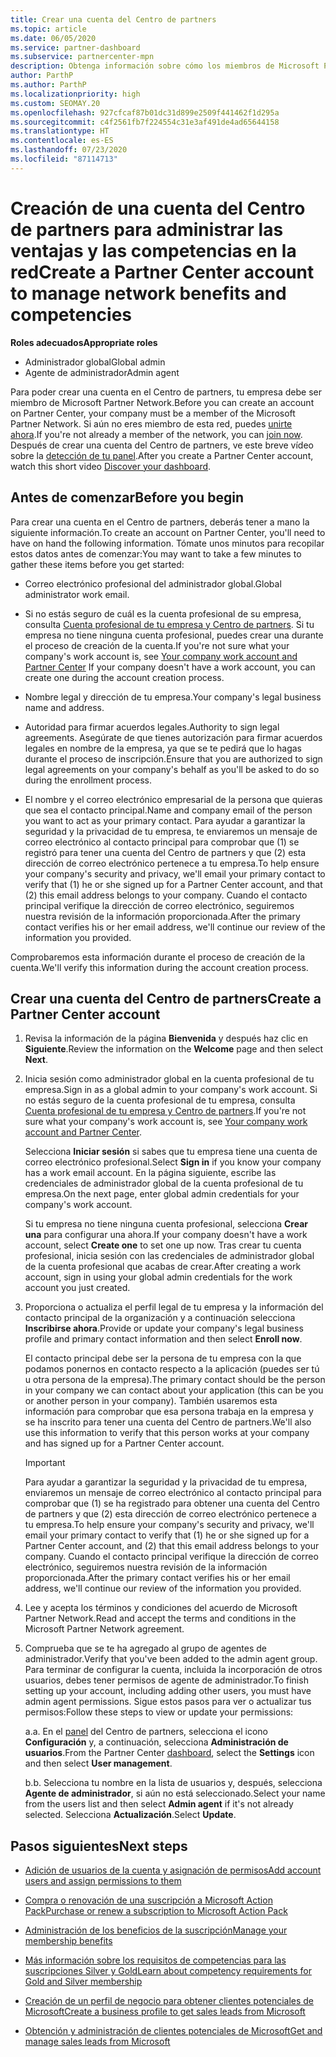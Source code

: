 ```yaml
---
title: Crear una cuenta del Centro de partners
ms.topic: article
ms.date: 06/05/2020
ms.service: partner-dashboard
ms.subservice: partnercenter-mpn
description: Obtenga información sobre cómo los miembros de Microsoft Partner Network pueden crear una cuenta en el Centro de partners para administrar sus ventajas y competencias en la red.
author: ParthP
ms.author: ParthP
ms.localizationpriority: high
ms.custom: SEOMAY.20
ms.openlocfilehash: 927cfcaf87b01dc31d899e2509f441462f1d295a
ms.sourcegitcommit: c4f2561fb7f224554c31e3af491de4ad65644158
ms.translationtype: HT
ms.contentlocale: es-ES
ms.lasthandoff: 07/23/2020
ms.locfileid: "87114713"
---
```

# <a name="create-a-partner-center-account-to-manage-network-benefits-and-competencies"></a><span data-ttu-id="f8616-103">Creación de una cuenta del Centro de partners para administrar las ventajas y las competencias en la red</span><span class="sxs-lookup"><span data-stu-id="f8616-103">Create a Partner Center account to manage network benefits and competencies</span></span>

<span data-ttu-id="f8616-104">**Roles adecuados**</span><span class="sxs-lookup"><span data-stu-id="f8616-104">**Appropriate roles**</span></span>

- <span data-ttu-id="f8616-105">Administrador global</span><span class="sxs-lookup"><span data-stu-id="f8616-105">Global admin</span></span>
- <span data-ttu-id="f8616-106">Agente de administrador</span><span class="sxs-lookup"><span data-stu-id="f8616-106">Admin agent</span></span>

<span data-ttu-id="f8616-107">Para poder crear una cuenta en el Centro de partners, tu empresa debe ser miembro de Microsoft Partner Network.</span><span class="sxs-lookup"><span data-stu-id="f8616-107">Before you can create an account on Partner Center, your company must be a member of the Microsoft Partner Network.</span></span> <span data-ttu-id="f8616-108">Si aún no eres miembro de esta red, puedes [unirte ahora](https://partner.microsoft.com/commercial#).</span><span class="sxs-lookup"><span data-stu-id="f8616-108">If you're not already a member of the network, you can [join now](https://partner.microsoft.com/commercial#).</span></span> <span data-ttu-id="f8616-109">Después de crear una cuenta del Centro de partners, ve este breve vídeo sobre la [detección de tu panel](https://vimeo.com/290338211).</span><span class="sxs-lookup"><span data-stu-id="f8616-109">After you create a Partner Center account, watch this short video [Discover your dashboard](https://vimeo.com/290338211).</span></span>

## <a name="before-you-begin"></a><span data-ttu-id="f8616-110">Antes de comenzar</span><span class="sxs-lookup"><span data-stu-id="f8616-110">Before you begin</span></span>

<span data-ttu-id="f8616-111">Para crear una cuenta en el Centro de partners, deberás tener a mano la siguiente información.</span><span class="sxs-lookup"><span data-stu-id="f8616-111">To create an account on Partner Center, you'll need to have on hand the following information.</span></span> <span data-ttu-id="f8616-112">Tómate unos minutos para recopilar estos datos antes de comenzar:</span><span class="sxs-lookup"><span data-stu-id="f8616-112">You may want to take a few minutes to gather these items before you get started:</span></span>

-   <span data-ttu-id="f8616-113">Correo electrónico profesional del administrador global.</span><span class="sxs-lookup"><span data-stu-id="f8616-113">Global administrator work email.</span></span>

-   <span data-ttu-id="f8616-114">Si no estás seguro de cuál es la cuenta profesional de su empresa, consulta [Cuenta profesional de tu empresa y Centro de partners](azure-active-directory-tenants-and-partner-center.md). Si tu empresa no tiene ninguna cuenta profesional, puedes crear una durante el proceso de creación de la cuenta.</span><span class="sxs-lookup"><span data-stu-id="f8616-114">If you're not sure what your company's work account is, see [Your company work account and Partner Center](azure-active-directory-tenants-and-partner-center.md) If your company doesn't have a work account, you can create one during the account creation process.</span></span> 

-   <span data-ttu-id="f8616-115">Nombre legal y dirección de tu empresa.</span><span class="sxs-lookup"><span data-stu-id="f8616-115">Your company's legal business name and address.</span></span>  

-   <span data-ttu-id="f8616-116">Autoridad para firmar acuerdos legales.</span><span class="sxs-lookup"><span data-stu-id="f8616-116">Authority to sign legal agreements.</span></span> <span data-ttu-id="f8616-117">Asegúrate de que tienes autorización para firmar acuerdos legales en nombre de la empresa, ya que se te pedirá que lo hagas durante el proceso de inscripción.</span><span class="sxs-lookup"><span data-stu-id="f8616-117">Ensure that you are authorized to sign legal agreements on your company's behalf as you'll be asked to do so during the enrollment process.</span></span>

-   <span data-ttu-id="f8616-118">El nombre y el correo electrónico empresarial de la persona que quieras que sea el contacto principal.</span><span class="sxs-lookup"><span data-stu-id="f8616-118">Name and company email of the person you want to act as your primary contact.</span></span> <span data-ttu-id="f8616-119">Para ayudar a garantizar la seguridad y la privacidad de tu empresa, te enviaremos un mensaje de correo electrónico al contacto principal para comprobar que (1) se registró para tener una cuenta del Centro de partners y que (2) esta dirección de correo electrónico pertenece a tu empresa.</span><span class="sxs-lookup"><span data-stu-id="f8616-119">To help ensure your company's security and privacy, we'll email your primary contact to verify that (1) he or she signed up for a Partner Center account, and that (2) this email address belongs to your company.</span></span> <span data-ttu-id="f8616-120">Cuando el contacto principal verifique la dirección de correo electrónico, seguiremos nuestra revisión de la información proporcionada.</span><span class="sxs-lookup"><span data-stu-id="f8616-120">After the primary contact verifies his or her email address, we'll continue our review of the information you provided.</span></span>

<span data-ttu-id="f8616-121">Comprobaremos esta información durante el proceso de creación de la cuenta.</span><span class="sxs-lookup"><span data-stu-id="f8616-121">We'll verify this information during the account creation process.</span></span> 
 
## <a name="create-a-partner-center-account"></a><span data-ttu-id="f8616-122">Crear una cuenta del Centro de partners</span><span class="sxs-lookup"><span data-stu-id="f8616-122">Create a Partner Center account</span></span>

1.  <span data-ttu-id="f8616-123">Revisa la información de la página **Bienvenida** y después haz clic en **Siguiente**.</span><span class="sxs-lookup"><span data-stu-id="f8616-123">Review the information on the **Welcome** page and then select **Next**.</span></span>

2.  <span data-ttu-id="f8616-124">Inicia sesión como administrador global en la cuenta profesional de tu empresa.</span><span class="sxs-lookup"><span data-stu-id="f8616-124">Sign in as a global admin to your company's work account.</span></span> <span data-ttu-id="f8616-125">Si no estás seguro de la cuenta profesional de tu empresa, consulta [Cuenta profesional de tu empresa y Centro de partners](azure-active-directory-tenants-and-partner-center.md).</span><span class="sxs-lookup"><span data-stu-id="f8616-125">If you're not sure what your company's work account   is, see [Your company work account and Partner Center](azure-active-directory-tenants-and-partner-center.md).</span></span>

    <span data-ttu-id="f8616-126">Selecciona **Iniciar sesión** si sabes que tu empresa tiene una cuenta de correo electrónico profesional.</span><span class="sxs-lookup"><span data-stu-id="f8616-126">Select **Sign in** if you know your company has a work email account.</span></span> <span data-ttu-id="f8616-127">En la página siguiente, escribe las credenciales de administrador global de la cuenta profesional de tu empresa.</span><span class="sxs-lookup"><span data-stu-id="f8616-127">On the next page, enter global admin credentials for your company's work account.</span></span> 

    <span data-ttu-id="f8616-128">Si tu empresa no tiene ninguna cuenta profesional, selecciona **Crear una** para configurar una ahora.</span><span class="sxs-lookup"><span data-stu-id="f8616-128">If your company doesn't have a work account, select **Create one** to set one up now.</span></span> <span data-ttu-id="f8616-129">Tras crear tu cuenta profesional, inicia sesión con las credenciales de administrador global de la cuenta profesional que acabas de crear.</span><span class="sxs-lookup"><span data-stu-id="f8616-129">After creating a work account, sign in using your global admin credentials for the work account you just created.</span></span>

3.  <span data-ttu-id="f8616-130">Proporciona o actualiza el perfil legal de tu empresa y la información del contacto principal de la organización y a continuación selecciona **Inscribirse ahora**.</span><span class="sxs-lookup"><span data-stu-id="f8616-130">Provide or update your company's legal business profile and primary contact information and then select **Enroll now**.</span></span> 

    <span data-ttu-id="f8616-131">El contacto principal debe ser la persona de tu empresa con la que podamos ponernos en contacto respecto a la aplicación (puedes ser tú u otra persona de la empresa).</span><span class="sxs-lookup"><span data-stu-id="f8616-131">The primary contact should be the person in your company we can contact about your application (this can be you or another person in your company).</span></span> <span data-ttu-id="f8616-132">También usaremos esta información para comprobar que esa persona trabaja en la empresa y se ha inscrito para tener una cuenta del Centro de partners.</span><span class="sxs-lookup"><span data-stu-id="f8616-132">We'll also use this information to verify that this person works at your company and has signed up for a Partner Center account.</span></span>

    > [!IMPORTANT]  
    > <span data-ttu-id="f8616-133">Para ayudar a garantizar la seguridad y la privacidad de tu empresa, enviaremos un mensaje de correo electrónico al contacto principal para comprobar que (1) se ha registrado para obtener una cuenta del Centro de partners y que (2) esta dirección de correo electrónico pertenece a tu empresa.</span><span class="sxs-lookup"><span data-stu-id="f8616-133">To help ensure your company's security and privacy, we'll email your primary contact to verify that (1) he or she signed up for a Partner Center account, and (2) that this email address belongs to your company.</span></span> <span data-ttu-id="f8616-134">Cuando el contacto principal verifique la dirección de correo electrónico, seguiremos nuestra revisión de la información proporcionada.</span><span class="sxs-lookup"><span data-stu-id="f8616-134">After the primary contact verifies his or her email address, we'll continue our review of the information you provided.</span></span>

4.  <span data-ttu-id="f8616-135">Lee y acepta los términos y condiciones del acuerdo de Microsoft Partner Network.</span><span class="sxs-lookup"><span data-stu-id="f8616-135">Read and accept the terms and conditions in the Microsoft Partner Network agreement.</span></span> 

5.  <span data-ttu-id="f8616-136">Comprueba que se te ha agregado al grupo de agentes de administrador.</span><span class="sxs-lookup"><span data-stu-id="f8616-136">Verify that you've been added to the admin agent group.</span></span> <span data-ttu-id="f8616-137">Para terminar de configurar la cuenta, incluida la incorporación de otros usuarios, debes tener permisos de agente de administrador.</span><span class="sxs-lookup"><span data-stu-id="f8616-137">To finish setting up your account, including adding other users, you must have admin agent permissions.</span></span> <span data-ttu-id="f8616-138">Sigue estos pasos para ver o actualizar tus permisos:</span><span class="sxs-lookup"><span data-stu-id="f8616-138">Follow these steps to view or update your permissions:</span></span>

    <span data-ttu-id="f8616-139">a.</span><span class="sxs-lookup"><span data-stu-id="f8616-139">a.</span></span> <span data-ttu-id="f8616-140">En el [panel](https://partner.microsoft.com/dashboard/home**) del Centro de partners, selecciona el icono **Configuración** y, a continuación, selecciona **Administración de usuarios**.</span><span class="sxs-lookup"><span data-stu-id="f8616-140">From the Partner Center [dashboard](https://partner.microsoft.com/dashboard/home**), select the **Settings** icon and then select **User management**.</span></span>  

    <span data-ttu-id="f8616-141">b.</span><span class="sxs-lookup"><span data-stu-id="f8616-141">b.</span></span> <span data-ttu-id="f8616-142">Selecciona tu nombre en la lista de usuarios y, después, selecciona **Agente de administrador**, si aún no está seleccionado.</span><span class="sxs-lookup"><span data-stu-id="f8616-142">Select your name from the users list and then select **Admin agent** if it's not already selected.</span></span> <span data-ttu-id="f8616-143">Selecciona **Actualización**.</span><span class="sxs-lookup"><span data-stu-id="f8616-143">Select **Update**.</span></span>  

## <a name="next-steps"></a><span data-ttu-id="f8616-144">Pasos siguientes</span><span class="sxs-lookup"><span data-stu-id="f8616-144">Next steps</span></span>

-   [<span data-ttu-id="f8616-145">Adición de usuarios de la cuenta y asignación de permisos</span><span class="sxs-lookup"><span data-stu-id="f8616-145">Add account users and assign permissions to them</span></span>](create-user-accounts-and-set-permissions.md)

-   [<span data-ttu-id="f8616-146">Compra o renovación de una suscripción a Microsoft Action Pack</span><span class="sxs-lookup"><span data-stu-id="f8616-146">Purchase or renew a subscription to Microsoft Action Pack</span></span>](mpn-get-action-pack.md)

-   [<span data-ttu-id="f8616-147">Administración de los beneficios de la suscripción</span><span class="sxs-lookup"><span data-stu-id="f8616-147">Manage your membership benefits</span></span>](manage-your-partner-network-benefits.md)

-   [<span data-ttu-id="f8616-148">Más información sobre los requisitos de competencias para las suscripciones Silver y Gold</span><span class="sxs-lookup"><span data-stu-id="f8616-148">Learn about competency requirements for Gold and Silver membership</span></span>](https://partner.microsoft.com/membership/competencies)

-   [<span data-ttu-id="f8616-149">Creación de un perfil de negocio para obtener clientes potenciales de Microsoft</span><span class="sxs-lookup"><span data-stu-id="f8616-149">Create a business profile to get sales leads from Microsoft</span></span>](create-a-marketing-profile.md)

-   [<span data-ttu-id="f8616-150">Obtención y administración de clientes potenciales de Microsoft</span><span class="sxs-lookup"><span data-stu-id="f8616-150">Get and manage sales leads from Microsoft</span></span>](responding-to-referrals.md)